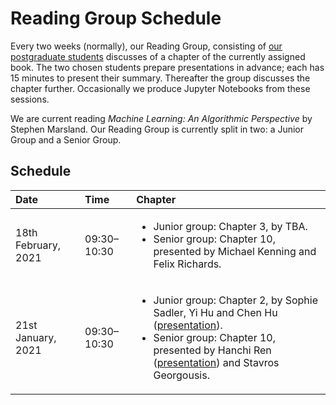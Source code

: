 # Reading Group Schedule

Every two weeks (normally), our Reading Group, consisting of [our postgraduate students](http://csvision.swansea.ac.uk/index.php?n=Site.People#pgr) discusses of a chapter of the currently assigned book. The two chosen students prepare presentations in advance; each has 15 minutes to present their summary. Thereafter the group discusses the chapter further. Occasionally we produce Jupyter Notebooks from these sessions.

We are current reading *Machine Learning: An Algorithmic Perspective* by Stephen Marsland. Our Reading Group is currently split in two: a Junior Group and a Senior Group.

## Schedule

|Date|Time|Chapter|
|:---|:---|:------|
18th February, 2021 | 09:30&ndash;10:30 | <ul><li>Junior group: Chapter 3, by TBA.</li><li>Senior group: Chapter 10, presented by Michael Kenning and Felix Richards.</li></ul>
21st January, 2021 | 09:30&ndash;10:30 | <ul><li>Junior group: Chapter 2, by Sophie Sadler, Yi Hu and Chen Hu ([presentation](https://docs.google.com/presentation/d/1bteGMVeEQnzLFxuIvBOfbDknzRZ-YqubQYUb7KhWMuY/edit?usp=sharing)).</li><li>Senior group: Chapter 10, presented by Hanchi Ren ([presentation](docs/Senior_Chapter10_Hans.pdf)) and Stavros Georgousis.</li></ul>